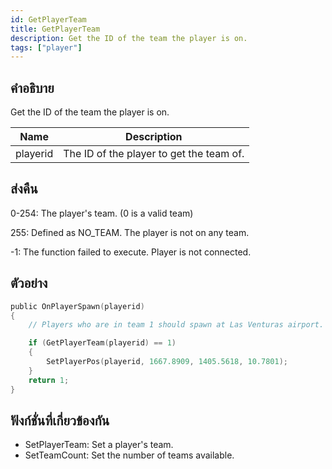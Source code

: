 ```yaml
---
id: GetPlayerTeam
title: GetPlayerTeam
description: Get the ID of the team the player is on.
tags: ["player"]
---
```


## คำอธิบาย

Get the ID of the team the player is on.

| Name     | Description                              |
| -------- | ---------------------------------------- |
| playerid | The ID of the player to get the team of. |

## ส่งคืน

0-254: The player's team. (0 is a valid team)

255: Defined as NO_TEAM. The player is not on any team.

-1: The function failed to execute. Player is not connected.

## ตัวอย่าง

```c
public OnPlayerSpawn(playerid)
{
    // Players who are in team 1 should spawn at Las Venturas airport.

    if (GetPlayerTeam(playerid) == 1)
    {
        SetPlayerPos(playerid, 1667.8909, 1405.5618, 10.7801);
    }
    return 1;
}
```

## ฟังก์ชั่นที่เกี่ยวข้องกัน

- SetPlayerTeam: Set a player's team.
- SetTeamCount: Set the number of teams available.

